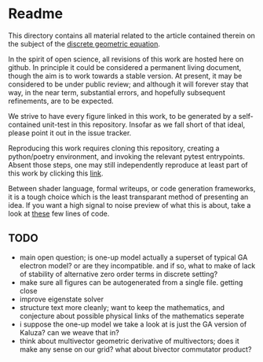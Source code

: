 # Readme

This directory contains all material related to the article contained therein on the subject of the [discrete geometric equation](Discrete_Geometric_Equation.md).

In the spirit of open science, all revisions of this work are hosted here on github. In principle it could be considered a permanent living document, though the aim is to work towards a stable version. At present, it may be considered to be under public review; and although it will forever stay that way, in the near term, substantial errors, and hopefully subsequent refinements, are to be expected.

We strive to have every figure linked in this work, to be generated by a self-contained unit-test in this repository. Insofar as we fall short of that ideal, please point it out in the issue tracker.

Reproducing this work requires cloning this repository, creating a python/poetry environment, and invoking the relevant pytest entrypoints. Absent those steps, one may still independently reproduce at least part of this work by clicking this [link](https://www.shadertoy.com/view/mdjSWD).

Between shader language, formal writeups, or code generation frameworks, it is a tough choice which is the least transparant method of presenting an idea. If you want a high signal to noise preview of what this is about, take a look at [these](./../numpy/minimal.py) few lines of code.

## TODO

* main open question; is one-up model actually a superset of typical GA electron model? or are they incompatible. and if so, what to make of lack of stability of alternative zero order terms in discrete setting?
* make sure all figures can be autogenerated from a single file. getting close
* improve eigenstate solver
* structure text more cleanly; want to keep the mathematics, and conjecture about possible physical links of the mathematics seperate
* i suppose the one-up model we take a look at is just the GA version of Kaluza? can we weave that in?
* think about multivector geometric derivative of multivectors; does it make any sense on our grid? what about bivector commutator product?